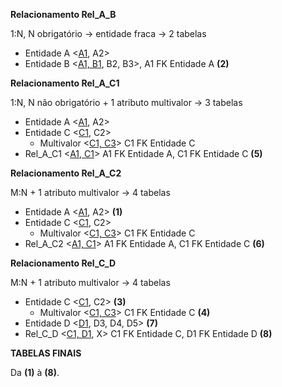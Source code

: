**Relacionamento Rel_A_B**

1:N, N obrigatório -> entidade fraca
-> 2 tabelas

- Entidade A <<u>A1</u>, A2>
- Entidade B <<u>A1, B1</u>, B2, B3>, A1 FK Entidade A **(2)**

**Relacionamento Rel_A_C1**

1:N, N não obrigatório + 1 atributo multivalor
-> 3 tabelas

- Entidade A <<u>A1</u>, A2>
- Entidade C <<u>C1</u>, C2>
    - Multivalor <<u>C1, C3</u>> C1 FK Entidade C
- Rel_A_C1 <<u>A1, C1</u>> A1 FK Entidade A, C1 FK Entidade C **(5)**

**Relacionamento Rel_A_C2**

M:N + 1 atributo multivalor
-> 4 tabelas

- Entidade A <<u>A1</u>, A2> **(1)**
- Entidade C <<u>C1</u>, C2>
    - Multivalor <<u>C1, C3</u>> C1 FK Entidade C
- Rel_A_C2 <<u>A1, C1</u>> A1 FK Entidade A, C1 FK Entidade C **(6)**

**Relacionamento Rel_C_D**

M:N + 1 atributo multivalor
-> 4 tabelas

- Entidade C <<u>C1</u>, C2> **(3)**
    - Multivalor <<u>C1, C3</u>> C1 FK Entidade C **(4)**
- Entidade D <<u>D1</u>, D3, D4, D5> **(7)**
- Rel_C_D <<u>C1, D1</u>, X> C1 FK Entidade C, D1 FK Entidade D **(8)**

**TABELAS FINAIS**

Da **(1)** à **(8)**.